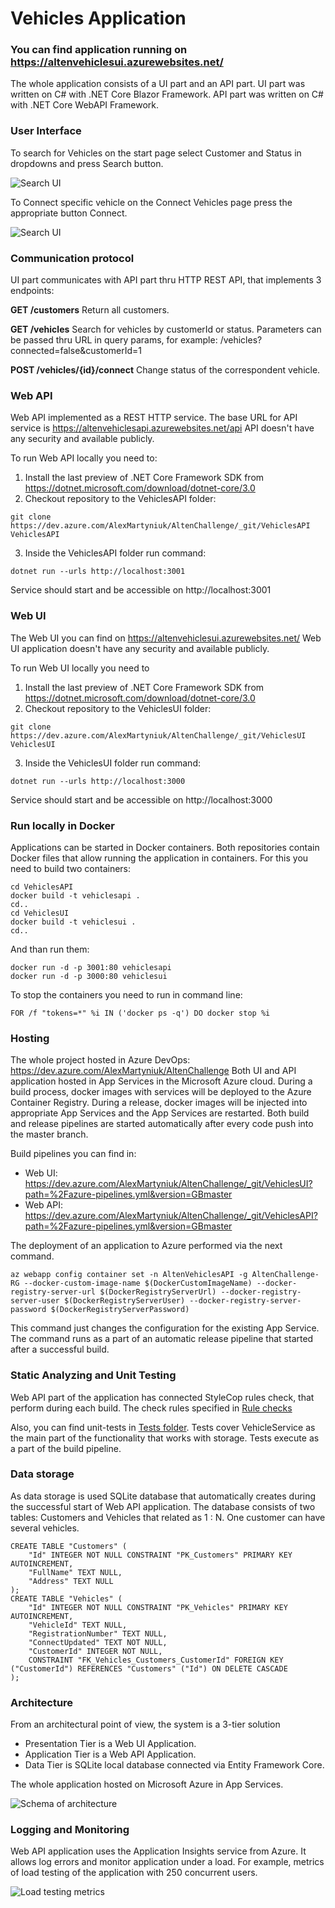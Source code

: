 # Vehicles Application
### You can find application running on https://altenvehiclesui.azurewebsites.net/
The whole application consists of a UI part and an API part. UI part was written on C# with .NET Core Blazor Framework. API part was written on C# with .NET Core WebAPI Framework. 


### User Interface
To search for Vehicles on the start page select Customer and Status in dropdowns and press Search button.

![Search UI](https://dev.azure.com/AlexMartyniuk/73a1f480-1085-4872-94f9-7728e4b865bd/_apis/git/repositories/419e5f2b-0e33-4aa9-9d59-a14a416f162d/Items?path=%2FImages%2FSearchVehiclesUI.png&versionDescriptor%5BversionOptions%5D=0&versionDescriptor%5BversionType%5D=0&versionDescriptor%5Bversion%5D=master&download=false&resolveLfs=true&%24format=octetStream&api-version=5.0-preview.1)

To Connect specific vehicle on the Connect Vehicles page press the appropriate button Connect.

![Search UI](https://dev.azure.com/AlexMartyniuk/73a1f480-1085-4872-94f9-7728e4b865bd/_apis/git/repositories/419e5f2b-0e33-4aa9-9d59-a14a416f162d/Items?path=%2FImages%2FConnectVehiclesUI.png&versionDescriptor%5BversionOptions%5D=0&versionDescriptor%5BversionType%5D=0&versionDescriptor%5Bversion%5D=master&download=false&resolveLfs=true&%24format=octetStream&api-version=5.0-preview.1)


### Communication protocol
UI part communicates with API part thru HTTP REST API, that implements 3 endpoints:

**GET /customers**
Return all customers.

**GET /vehicles**
Search for vehicles by customerId or status. Parameters can be passed thru URL in query params, for example: /vehicles?connected=false&customerId=1

**POST /vehicles/{id}/connect**
Change status of the correspondent vehicle.

### Web API
Web API implemented as a REST HTTP service. The base URL for API service is https://altenvehiclesapi.azurewebsites.net/api
API doesn't have any security and available publicly.

To run Web API locally you need to:
1. Install the last preview of .NET Core Framework SDK from https://dotnet.microsoft.com/download/dotnet-core/3.0
2. Checkout repository to the VehiclesAPI folder:
```
git clone https://dev.azure.com/AlexMartyniuk/AltenChallenge/_git/VehiclesAPI VehiclesAPI
```
3. Inside the VehiclesAPI folder run command: 
```
dotnet run --urls http://localhost:3001
```
Service should start and be accessible on http://localhost:3001

### Web UI
The Web UI you can find on https://altenvehiclesui.azurewebsites.net/
Web UI application doesn't have any security and available publicly.

To run Web UI locally you need to
1. Install the last preview of .NET Core Framework SDK from https://dotnet.microsoft.com/download/dotnet-core/3.0
2. Checkout repository to the VehiclesUI folder:
```
git clone https://dev.azure.com/AlexMartyniuk/AltenChallenge/_git/VehiclesUI VehiclesUI
```
3. Inside the VehiclesUI folder run command: 
```
dotnet run --urls http://localhost:3000
```
Service should start and be accessible on http://localhost:3000

### Run locally in Docker
Applications can be started in Docker containers. Both repositories contain Docker files that allow running the application in containers. 
For this you need to build two containers:
```
cd VehiclesAPI
docker build -t vehiclesapi .
cd..
cd VehiclesUI
docker build -t vehiclesui .
cd..
```
And than run them:
```
docker run -d -p 3001:80 vehiclesapi
docker run -d -p 3000:80 vehiclesui
```
To stop the containers you need to run in command line:
```
FOR /f "tokens=*" %i IN ('docker ps -q') DO docker stop %i
```
### Hosting
The whole project hosted in Azure DevOps: https://dev.azure.com/AlexMartyniuk/AltenChallenge
Both UI and API application hosted in App Services in the Microsoft Azure cloud. During a build process, docker images with services will be deployed to the Azure Container Registry. During a release, docker images will be injected into appropriate App Services and the App Services are restarted. Both build and release pipelines are started automatically after every code push into the master branch.

Build pipelines you can find in:
* Web UI: https://dev.azure.com/AlexMartyniuk/AltenChallenge/_git/VehiclesUI?path=%2Fazure-pipelines.yml&version=GBmaster
* Web API: https://dev.azure.com/AlexMartyniuk/AltenChallenge/_git/VehiclesAPI?path=%2Fazure-pipelines.yml&version=GBmaster

The deployment of an application to Azure performed via the next command. 
```
az webapp config container set -n AltenVehiclesAPI -g AltenChallenge-RG --docker-custom-image-name $(DockerCustomImageName) --docker-registry-server-url $(DockerRegistryServerUrl) --docker-registry-server-user $(DockerRegistryServerUser) --docker-registry-server-password $(DockerRegistryServerPassword)
```
This command just changes the configuration for the existing App Service. The command runs as a part of an automatic release pipeline that started after a successful build.

### Static Analyzing and Unit Testing
Web API part of the application has connected StyleCop rules check, that perform during each build. The check rules specified in [Rule checks](https://dev.azure.com/AlexMartyniuk/AltenChallenge/_git/VehiclesAPI?path=%2FStaticAnalysis.ruleset&version=GBmaster)

Also, you can find unit-tests in [Tests folder](https://dev.azure.com/AlexMartyniuk/AltenChallenge/_git/VehiclesAPI?path=%2FTests&version=GBmaster). 
Tests cover VehicleService as the main part of the functionality that works with storage. Tests execute as a part of the build pipeline.

### Data storage
As data storage is used SQLite database that automatically creates during the successful start of Web API application. The database consists of two tables: Customers and Vehicles that related as 1 : N. One customer can have several vehicles.
```
CREATE TABLE "Customers" (
    "Id" INTEGER NOT NULL CONSTRAINT "PK_Customers" PRIMARY KEY AUTOINCREMENT,
    "FullName" TEXT NULL,
    "Address" TEXT NULL
);
CREATE TABLE "Vehicles" (
    "Id" INTEGER NOT NULL CONSTRAINT "PK_Vehicles" PRIMARY KEY AUTOINCREMENT,
    "VehicleId" TEXT NULL,
    "RegistrationNumber" TEXT NULL,
    "ConnectUpdated" TEXT NOT NULL,
    "CustomerId" INTEGER NOT NULL,
    CONSTRAINT "FK_Vehicles_Customers_CustomerId" FOREIGN KEY ("CustomerId") REFERENCES "Customers" ("Id") ON DELETE CASCADE
);
```

### Architecture
From an architectural point of view, the system is a 3-tier solution
* Presentation Tier is a Web UI Application.
* Application Tier is a Web API Application.
* Data Tier is SQLite local database connected via Entity Framework Core.

The whole application hosted on Microsoft Azure in App Services.

![Schema of architecture](https://dev.azure.com/AlexMartyniuk/73a1f480-1085-4872-94f9-7728e4b865bd/_apis/git/repositories/419e5f2b-0e33-4aa9-9d59-a14a416f162d/Items?path=%2FImages%2FSystemArchitecture.png&versionDescriptor%5BversionOptions%5D=0&versionDescriptor%5BversionType%5D=0&versionDescriptor%5Bversion%5D=master&download=false&resolveLfs=true&%24format=octetStream&api-version=5.0-preview.1)

### Logging and Monitoring
Web API application uses the Application Insights service from Azure. It allows log errors and monitor application under a load. For example, metrics of load testing of the application with 250 concurrent users.

![Load testing metrics](https://dev.azure.com/AlexMartyniuk/73a1f480-1085-4872-94f9-7728e4b865bd/_apis/git/repositories/419e5f2b-0e33-4aa9-9d59-a14a416f162d/Items?path=%2FImages%2FPerformanceTestResults.png&versionDescriptor%5BversionOptions%5D=0&versionDescriptor%5BversionType%5D=0&versionDescriptor%5Bversion%5D=master&download=false&resolveLfs=true&%24format=octetStream&api-version=5.0-preview.1)





